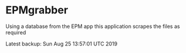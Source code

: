 # EPMgrabber
Using a database from the EPM app this application scrapes the files as required


Latest backup: Sun Aug 25 13:57:01 UTC 2019
